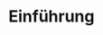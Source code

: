 ---
moduleTitle: Einführung
unitTitle: Worked Examples Fallvignette
title: Einführung
module: 0
unit: 4
subunit: 0
type: information
---